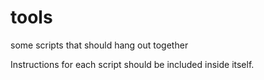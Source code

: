 # tools
some scripts that should hang out together

Instructions for each script should be included inside itself.
